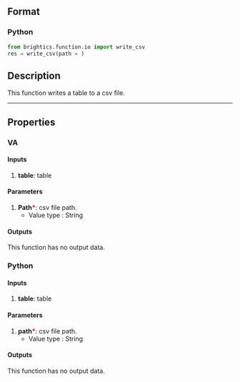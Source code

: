 ## Format
### Python
```python
from brightics.function.io import write_csv
res = write_csv(path = )

```

## Description
This function writes a table to a csv file.

---

## Properties
### VA
#### Inputs
1. **table**: table

#### Parameters
1. **Path**<b style="color:red">*</b>: csv file path.
   - Value type : String

#### Outputs
This function has no output data.

### Python
#### Inputs
1. **table**: table

#### Parameters
1. **path**<b style="color:red">*</b>: csv file path.
   - Value type : String

#### Outputs
This function has no output data.

